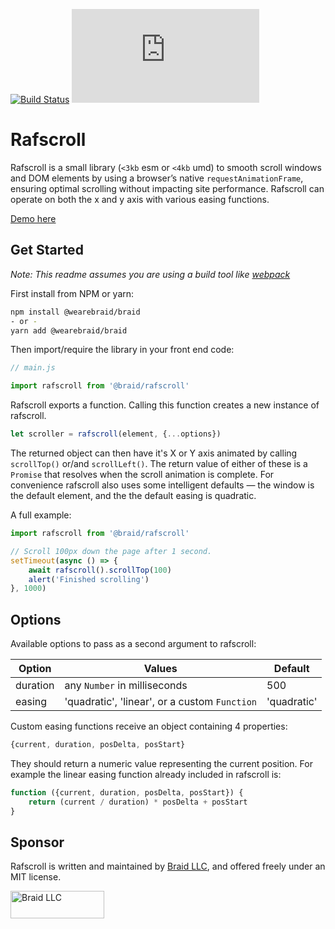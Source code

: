 [![Build Status](https://travis-ci.com/wearebraid/rafscroll.svg?branch=master)](https://travis-ci.com/wearebraid/rafscroll)
![GitHub file size in bytes](https://img.shields.io/github/size/wearebraid/rafscroll/dist/rafscroll.esm.js?color=g)

# Rafscroll

Rafscroll is a small library (`<3kb` esm or `<4kb` umd) to smooth scroll windows and
DOM elements by using a browser’s native `requestAnimationFrame`, ensuring
optimal scrolling without impacting site performance. Rafscroll can operate on
both the x and y axis with various easing functions.

[Demo here](https://rafscroll.wearebraid.com/)

## Get Started

_Note: This readme assumes you are using a build tool like [webpack](https://webpack.js.org/)_

First install from NPM or yarn:

```sh
npm install @wearebraid/braid
- or -
yarn add @wearebraid/braid
```

Then import/require the library in your front end code:

```js
// main.js

import rafscroll from '@braid/rafscroll'
```

Rafscroll exports a function. Calling this function creates a new instance of
rafscroll.

```js
let scroller = rafscroll(element, {...options})
```

The returned object can then have it's X or Y axis animated by calling
`scrollTop()` or/and `scrollLeft()`. The return value of either of these
is a `Promise` that resolves when the scroll animation is complete.
For convenience rafscroll also uses some intelligent defaults — the window is
the default element, and the the default easing is quadratic.

A full example:

```js
import rafscroll from '@braid/rafscroll'

// Scroll 100px down the page after 1 second.
setTimeout(async () => {
    await rafscroll().scrollTop(100)
    alert('Finished scrolling')
}, 1000)
```

## Options

Available options to pass as a second argument to rafscroll:

Option   | Values                                        | Default
---------|-----------------------------------------------|----------------------------
duration | any `Number` in milliseconds                  | 500
easing   | 'quadratic', 'linear', or a custom `Function` | 'quadratic'

Custom easing functions receive an object containing 4 properties:

```js
{current, duration, posDelta, posStart}
```

They should return a numeric value representing the current position. For
example the linear easing function already included in rafscroll is:

```js
function ({current, duration, posDelta, posStart}) {
    return (current / duration) * posDelta + posStart
}
```

## Sponsor

Rafscroll is written and maintained by [Braid LLC](https://www.wearebraid.braid),
and offered freely under an MIT license.

[<img src="https://assets.wearebraid.braid/sig.png" title="Written and maintained by Braid LLC" alt="Braid LLC" width="150" height="44">](https://www.wearebraid.braid)